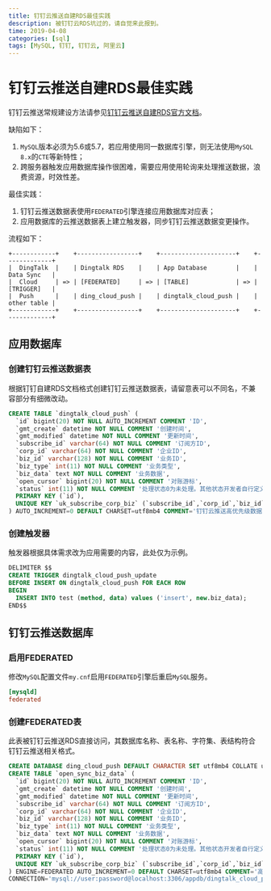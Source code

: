 ```yaml
---
title: 钉钉云推送自建RDS最佳实践
description: 被钉钉云RDS坑过的，请自觉来此报到。
time: 2019-04-08
categories: [sql]
tags: [MySQL, 钉钉, 钉钉云, 阿里云]
---
```


# 钉钉云推送自建RDS最佳实践

钉钉云推送常规建设方法请参见[钉钉云推送自建RDS官方文档][dingtalk-rds]。

缺陷如下：

1. `MySQL`版本必须为5.6或5.7，若应用使用同一数据库引擎，则无法使用`MySQL 8.x`的`CTE`等新特性；
2. 跨服务器触发应用数据库操作很困难，需要应用使用轮询来处理推送数据，浪费资源，时效性差。

最佳实践：

1. 钉钉云推送数据表使用`FEDERATED`引擎连接应用数据库对应表；
2. 应用数据库的云推送数据表上建立触发器，同步钉钉云推送数据变更操作。

流程如下：

```text
+------------+    +-----------------+    +---------------------+    +-------------+
|  DingTalk  |    | Dingtalk RDS    |    | App Database        |    | Data Sync   |
|  Cloud     | => | [FEDERATED]     | => | [TABLE]             | => | [TRIGGER]   |
|  Push      |    | ding_cloud_push |    | dingtalk_cloud_push |    | other table |
+------------+    +-----------------+    +---------------------+    +-------------+
```

## 应用数据库

### 创建钉钉云推送数据表

根据钉钉自建RDS文档格式创建钉钉云推送数据表，请留意表可以不同名，不兼容部分有细微改动。

```sql
CREATE TABLE `dingtalk_cloud_push` (
  `id` bigint(20) NOT NULL AUTO_INCREMENT COMMENT 'ID',
  `gmt_create` datetime NOT NULL COMMENT '创建时间',
  `gmt_modified` datetime NOT NULL COMMENT '更新时间',
  `subscribe_id` varchar(64) NOT NULL COMMENT '订阅方ID',
  `corp_id` varchar(64) NOT NULL COMMENT '企业ID',
  `biz_id` varchar(128) NOT NULL COMMENT '业务ID',
  `biz_type` int(11) NOT NULL COMMENT '业务类型',
  `biz_data` text NOT NULL COMMENT '业务数据',
  `open_cursor` bigint(20) NOT NULL COMMENT '对账游标',
  `status` int(11) NOT NULL COMMENT '处理状态0为未处理。其他状态开发者自行定义',
  PRIMARY KEY (`id`),
  UNIQUE KEY `uk_subscribe_corp_biz` (`subscribe_id`,`corp_id`,`biz_id`,`biz_type`)
) AUTO_INCREMENT=0 DEFAULT CHARSET=utf8mb4 COMMENT='钉钉云推送高优先级数据';
```

### 创建触发器

触发器根据具体需求改为应用需要的内容，此处仅为示例。

```sql
DELIMITER $$
CREATE TRIGGER dingtalk_cloud_push_update
BEFORE INSERT ON dingtalk_cloud_push FOR EACH ROW
BEGIN
  INSERT INTO test (method, data) values ('insert', new.biz_data);
END$$
```

## 钉钉云推送数据库

### 启用FEDERATED

修改`MySQL`配置文件`my.cnf`启用`FEDERATED`引擎后重启`MySQL`服务。

```ini
[mysqld]
federated
```

### 创建FEDERATED表

此表被钉钉云推送RDS直接访问，其数据库名称、表名称、字符集、表结构符合钉钉云推送相关格式。

```sql
CREATE DATABASE ding_cloud_push DEFAULT CHARACTER SET utf8mb4 COLLATE utf8mb4_general_ci;
CREATE TABLE `open_sync_biz_data` (
  `id` bigint(20) NOT NULL AUTO_INCREMENT COMMENT 'ID',
  `gmt_create` datetime NOT NULL COMMENT '创建时间',
  `gmt_modified` datetime NOT NULL COMMENT '更新时间',
  `subscribe_id` varchar(64) NOT NULL COMMENT '订阅方ID',
  `corp_id` varchar(64) NOT NULL COMMENT '企业ID',
  `biz_id` varchar(128) NOT NULL COMMENT '业务ID',
  `biz_type` int(11) NOT NULL COMMENT '业务类型',
  `biz_data` text NOT NULL COMMENT '业务数据',
  `open_cursor` bigint(20) NOT NULL COMMENT '对账游标',
  `status` int(11) NOT NULL COMMENT '处理状态0为未处理。其他状态开发者自行定义',
  PRIMARY KEY (`id`),
  UNIQUE KEY `uk_subscribe_corp_biz` (`subscribe_id`,`corp_id`,`biz_id`,`biz_type`)
) ENGINE=FEDERATED AUTO_INCREMENT=0 DEFAULT CHARSET=utf8mb4 COMMENT='高优先级数据'
CONNECTION='mysql://user:password@localhost:3306/appdb/dingtalk_cloud_push';
```

[dingtalk-rds]: https://open-doc.dingtalk.com/microapp/ln6dmh/ib4xrf
